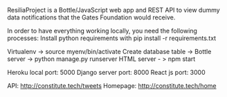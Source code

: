 ResiliaProject is a Bottle/JavaScript web app and REST API to view dummy data notifications that the Gates Foundation would receive.

In order to have everything working locally, you need the following processes: Install python requirements with pip install -r requirements.txt 

Virtualenv -> source myenv/bin/activate
Create database table ->
Bottle server -> python manage.py runserver
HTML server - > npm start

Heroku local port: 5000 Django server port: 8000 React js port: 3000

API: http://constitute.tech/tweets Homepage: http://constitute.tech/home
